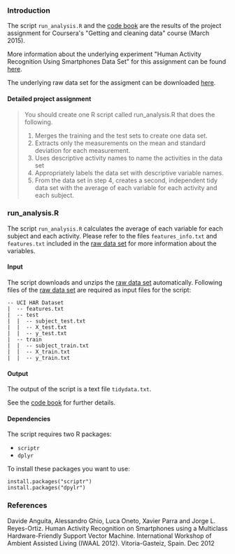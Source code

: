 ### Introduction

The script `run_analysis.R` and the [code book](https://github.com/pc8/GettingAndCleaningDataProject/blob/master/codebook.md) are the results of the project assignment for Coursera's "Getting and cleaning data" course (March 2015). 

More information about the underlying experiment "Human Activity Recognition Using Smartphones Data Set" for this assignment can be found [here](http://archive.ics.uci.edu/ml/datasets/Human+Activity+Recognition+Using+Smartphones).

The underlying raw data set for the assigment can be downloaded [here](https://d396qusza40orc.cloudfront.net/getdata%2Fprojectfiles%2FUCI%20HAR%20Dataset.zip).


#### Detailed project assignment

>You should create one R script called run_analysis.R that does the following.
>
>1. Merges the training and the test sets to create one data set.
>2. Extracts only the measurements on the mean and standard deviation for each measurement. 
>3. Uses descriptive activity names to name the activities in the data set
>4. Appropriately labels the data set with descriptive variable names. 
>5. From the data set in step 4, creates a second, independent tidy data set with the average of each variable for each activity and each subject.


### run_analysis.R

The script `run_analysis.R` calculates the average of each variable for each subject and each activity. Please refer to the files `features_info.txt` and `features.txt` included in the [raw data set](https://d396qusza40orc.cloudfront.net/getdata%2Fprojectfiles%2FUCI%20HAR%20Dataset.zip) for more information about the variables.

#### Input

The script downloads and unzips the [raw data set](https://d396qusza40orc.cloudfront.net/getdata%2Fprojectfiles%2FUCI%20HAR%20Dataset.zip) automatically. 
Following files of the [raw data set](https://d396qusza40orc.cloudfront.net/getdata%2Fprojectfiles%2FUCI%20HAR%20Dataset.zip) are required as input files for the script:

```
-- UCI HAR Dataset
|  -- features.txt
|  -- test
|  |  -- subject_test.txt
|  |  -- X_test.txt
|  |  -- y_test.txt
|  -- train
|  |  -- subject_train.txt
|  |  -- X_train.txt
|  |  -- y_train.txt

```

#### Output

The output of the script is a text file `tidydata.txt`.

See the [code book](https://github.com/pc8/GettingAndCleaningDataProject/blob/master/codebook.md) for further details.  

#### Dependencies

The script requires two R packages:

* `scriptr`
* `dplyr`

To install these packages you want to use:

```
install.packages("scriptr")
install.packages("dpylr")
```

### References

Davide Anguita, Alessandro Ghio, Luca Oneto, Xavier Parra and Jorge L. Reyes-Ortiz. Human Activity Recognition on Smartphones using a Multiclass Hardware-Friendly Support Vector Machine. International Workshop of Ambient Assisted Living (IWAAL 2012). Vitoria-Gasteiz, Spain. Dec 2012



